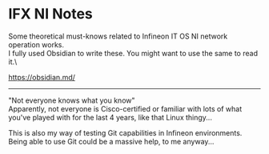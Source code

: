 # IFX NI Notes

Some theoretical must-knows related to Infineon IT OS NI network operation works.\
I fully used Obsidian to write these. 
You might want to use the same to read it.\

https://obsidian.md/

---

"Not everyone knows what you know"\
Apparently, not everyone is Cisco-certified or familiar with lots of what you've played with for the last 4 years, like that Linux thingy...

This is also my way of testing Git capabilities in Infineon environments.
Being able to use Git could be a massive help, to me anyway...
